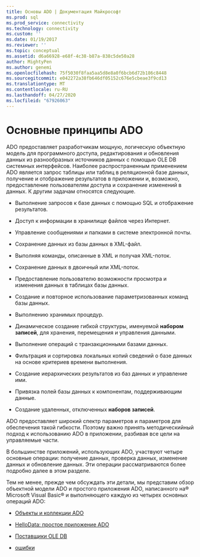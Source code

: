 ```yaml
---
title: Основы ADO | Документация Майкрософт
ms.prod: sql
ms.prod_service: connectivity
ms.technology: connectivity
ms.custom: ''
ms.date: 01/19/2017
ms.reviewer: ''
ms.topic: conceptual
ms.assetid: d6a66928-e68f-4c38-b87a-838c5de50a28
author: MightyPen
ms.author: genemi
ms.openlocfilehash: 75f5030f8faa5aa5d8e8a0f6bcb6d72b186c8448
ms.sourcegitcommit: e042272a38fb646df05152c676e5cbeae3f9cd13
ms.translationtype: MT
ms.contentlocale: ru-RU
ms.lasthandoff: 04/27/2020
ms.locfileid: "67926063"
---
```

# <a name="ado-fundamentals"></a>Основные принципы ADO
ADO предоставляет разработчикам мощную, логическую объектную модель для программного доступа, редактирования и обновления данных из разнообразных источников данных с помощью OLE DB системных интерфейсов. Наиболее распространенным применением ADO является запрос таблицы или таблиц в реляционной базе данных, получение и отображение результатов в приложении и, возможно, предоставление пользователям доступа и сохранение изменений в данных. К другим задачам относятся следующие.  
  
-   Выполнение запросов к базе данных с помощью SQL и отображение результатов.  
  
-   Доступ к информации в хранилище файлов через Интернет.  
  
-   Управление сообщениями и папками в системе электронной почты.  
  
-   Сохранение данных из базы данных в XML-файл.  
  
-   Выполняя команды, описанные в XML и получая XML-поток.  
  
-   Сохранение данных в двоичный или XML-поток.  
  
-   Предоставление пользователю возможности просмотра и изменения данных в таблицах базы данных.  
  
-   Создание и повторное использование параметризованных команд базы данных.  
  
-   Выполнению хранимых процедур.  
  
-   Динамическое создание гибкой структуры, именуемой **набором записей**, для хранения, перемещения и управления данными.  
  
-   Выполнение операций с транзакционными базами данных.  
  
-   Фильтрация и сортировка локальных копий сведений о базе данных на основе критериев времени выполнения.  
  
-   Создание иерархических результатов из баз данных и управление ими.  
  
-   Привязка полей базы данных к компонентам, поддерживающим данные.  
  
-   Создание удаленных, отключенных **наборов записей**.  
  
 ADO предоставляет широкий спектр параметров и параметров для обеспечения такой гибкости. Поэтому важно принять методическийный подход к использованию ADO в приложении, разбивая все цели на управляемые части.  
  
 В большинстве приложений, использующих ADO, участвуют четыре основные операции: получение данных, проверка данных, изменение данных и обновление данных. Эти операции рассматриваются более подробно далее в этом разделе.  
  
 Тем не менее, прежде чем обсуждать эти детали, мы представим обзор объектной модели ADO и простого приложения ADO, написанного на® Microsoft Visual Basic® и выполняющего каждую из четырех основных операций ADO:  
  
-   [Объекты и коллекции ADO](../../../ado/guide/data/ado-objects-and-collections.md)  
  
-   [HelloData: простое приложение ADO](../../../ado/guide/data/hellodata-a-simple-ado-application.md)  
  
-   [Поставщики OLE DB](../../../ado/guide/data/ole-db-providers-ado.md)  
  
-   [ошибки](../../../ado/guide/data/errors-ado.md)
